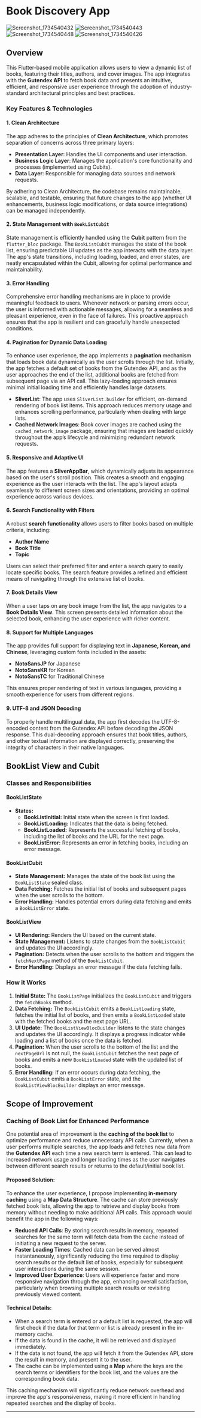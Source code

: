 # Book Discovery App

![Screenshot_1734540432](https://github.com/user-attachments/assets/ea9309ab-81c9-4495-ba0a-4ea3c31f8ab2)
![Screenshot_1734540443](https://github.com/user-attachments/assets/4bf6c723-f9e6-4880-bd54-64cb75081331)
![Screenshot_1734540448](https://github.com/user-attachments/assets/38060812-862c-4234-bf19-8ecb0db3cde2)
![Screenshot_1734540426](https://github.com/user-attachments/assets/167e5cbf-a086-44fc-b013-4b81b16e1090)

## Overview
This Flutter-based mobile application allows users to view a dynamic list of books, featuring their titles, authors, and cover images. The app integrates with the **Gutendex API** to fetch book data and presents an intuitive, efficient, and responsive user experience through the adoption of industry-standard architectural principles and best practices.

### Key Features & Technologies

#### 1. **Clean Architecture**
The app adheres to the principles of **Clean Architecture**, which promotes separation of concerns across three primary layers:
- **Presentation Layer**: Handles the UI components and user interaction.
- **Business Logic Layer**: Manages the application's core functionality and processes (implemented using Cubits).
- **Data Layer**: Responsible for managing data sources and network requests.

By adhering to Clean Architecture, the codebase remains maintainable, scalable, and testable, ensuring that future changes to the app (whether UI enhancements, business logic modifications, or data source integrations) can be managed independently.

#### 2. **State Management with `BookListCubit`**
State management is efficiently handled using the **Cubit** pattern from the `flutter_bloc` package. The `BookListCubit` manages the state of the book list, ensuring predictable UI updates as the app interacts with the data layer. The app's state transitions, including loading, loaded, and error states, are neatly encapsulated within the Cubit, allowing for optimal performance and maintainability.

#### 3. **Error Handling**
Comprehensive error handling mechanisms are in place to provide meaningful feedback to users. Whenever network or parsing errors occur, the user is informed with actionable messages, allowing for a seamless and pleasant experience, even in the face of failures. This proactive approach ensures that the app is resilient and can gracefully handle unexpected conditions.

#### 4. **Pagination for Dynamic Data Loading**
To enhance user experience, the app implements a **pagination** mechanism that loads book data dynamically as the user scrolls through the list. Initially, the app fetches a default set of books from the Gutendex API, and as the user approaches the end of the list, additional books are fetched from subsequent page via an API call. This lazy-loading approach ensures minimal initial loading time and efficiently handles large datasets.

- **SliverList**: The app uses `SliverList.builder` for efficient, on-demand rendering of book list items. This approach reduces memory usage and enhances scrolling performance, particularly when dealing with large lists.
- **Cached Network Images**: Book cover images are cached using the `cached_network_image` package, ensuring that images are loaded quickly throughout the app’s lifecycle and minimizing redundant network requests.

#### 5. **Responsive and Adaptive UI**
The app features a **SliverAppBar**, which dynamically adjusts its appearance based on the user's scroll position. This creates a smooth and engaging experience as the user interacts with the list. The app's layout adapts seamlessly to different screen sizes and orientations, providing an optimal experience across various devices.

#### 6. **Search Functionality with Filters**
A robust **search functionality** allows users to filter books based on multiple criteria, including:
- **Author Name**
- **Book Title**
- **Topic**

Users can select their preferred filter and enter a search query to easily locate specific books. The search feature provides a refined and efficient means of navigating through the extensive list of books.

#### 7. **Book Details View**
When a user taps on any book image from the list, the app navigates to a **Book Details View**. This screen presents detailed information about the selected book, enhancing the user experience with richer content.

#### 8. **Support for Multiple Languages**
The app provides full support for displaying text in **Japanese, Korean, and Chinese**, leveraging custom fonts included in the assets:
- **NotoSansJP** for Japanese
- **NotoSansKR** for Korean
- **NotoSansTC** for Traditional Chinese

This ensures proper rendering of text in various languages, providing a smooth experience for users from different regions.

#### 9. **UTF-8 and JSON Decoding**
To properly handle multilingual data, the app first decodes the UTF-8-encoded content from the Gutendex API before decoding the JSON response. This dual-decoding approach ensures that book titles, authors, and other textual information are displayed correctly, preserving the integrity of characters in their native languages.


## BookList View and Cubit

### Classes and Responsibilities

#### BookListState
* **States:**
  - **BookListInitial:** Initial state when the screen is first loaded.
  - **BookListLoading:** Indicates that the data is being fetched.
  - **BookListLoaded:** Represents the successful fetching of books, including the list of books and the URL for the next page.
  - **BookListError:** Represents an error in fetching books, including an error message.

#### BookListCubit
* **State Management:** Manages the state of the book list using the `BookListState` sealed class.
* **Data Fetching:** Fetches the initial list of books and subsequent pages when the user scrolls to the bottom.
* **Error Handling:** Handles potential errors during data fetching and emits a `BookListError` state.

#### BookListView
* **UI Rendering:** Renders the UI based on the current state.
* **State Management:** Listens to state changes from the `BookListCubit` and updates the UI accordingly.
* **Pagination:** Detects when the user scrolls to the bottom and triggers the `fetchNextPage` method of the `BookListCubit`.
* **Error Handling:** Displays an error message if the data fetching fails.

### How it Works
1. **Initial State:** The `BookListPage` initializes the `BookListCubit` and triggers the `fetchBooks` method.
2. **Data Fetching:** The `BookListCubit` emits a `BookListLoading` state, fetches the initial list of books, and then emits a `BookListLoaded` state with the fetched books and the next page URL.
3. **UI Update:** The `BookListViewBlocBuilder` listens to the state changes and updates the UI accordingly. It displays a progress indicator while loading and a list of books once the data is fetched.
4. **Pagination:** When the user scrolls to the bottom of the list and the `nextPageUrl` is not null, the `BookListCubit` fetches the next page of books and emits a new `BookListLoaded` state with the updated list of books.
5. **Error Handling:** If an error occurs during data fetching, the `BookListCubit` emits a `BookListError` state, and the `BookListViewBlocBuilder` displays an error message.


## Scope of Improvement

### Caching of Book List for Enhanced Performance

One potential area of improvement is the **caching of the book list** to optimize performance and reduce unnecessary API calls. Currently, when a user performs multiple searches, the app loads and fetches new data from the **Gutendex API** each time a new search term is entered. This can lead to increased network usage and longer loading times as the user navigates between different search results or returns to the default/initial book list.

#### Proposed Solution:
To enhance the user experience, I propose implementing **in-memory caching** using a **Map Data Structure**. The cache can store previously fetched book lists, allowing the app to retrieve and display books from memory without needing to make additional API calls. This approach would benefit the app in the following ways:
- **Reduced API Calls**: By storing search results in memory, repeated searches for the same term will fetch data from the cache instead of initiating a new request to the server.
- **Faster Loading Times**: Cached data can be served almost instantaneously, significantly reducing the time required to display search results or the default list of books, especially for subsequent user interactions during the same session.
- **Improved User Experience**: Users will experience faster and more responsive navigation through the app, enhancing overall satisfaction, particularly when browsing multiple search results or revisiting previously viewed content.

#### Technical Details:
- When a search term is entered or a default list is requested, the app will first check if the data for that term or list is already present in the in-memory cache.
- If the data is found in the cache, it will be retrieved and displayed immediately.
- If the data is not found, the app will fetch it from the Gutendex API, store the result in memory, and present it to the user.
- The cache can be implemented using a **Map** where the keys are the search terms or identifiers for the book list, and the values are the corresponding book data.

This caching mechanism will significantly reduce network overhead and improve the app's responsiveness, making it more efficient in handling repeated searches and the display of books.

---
